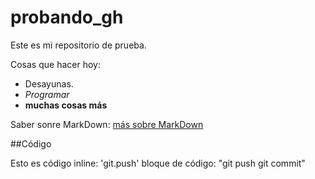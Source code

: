 # probando_gh
Este es mi repositorio de prueba.

Cosas que hacer hoy:  
- Desayunas.
- *Programar*
- **muchas cosas más**

Saber sonre MarkDown: [más sobre MarkDown](https://es.wikipedia.org/wiki/Markdown)

##Código

Esto es código inline: 'git.push'
bloque de código:
"git push
git commit"	
